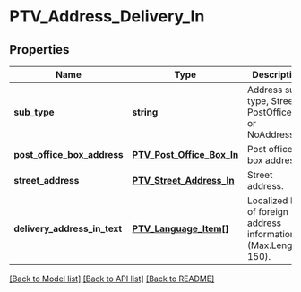 # PTV_Address_Delivery_In

## Properties
Name | Type | Description | Notes
------------ | ------------- | ------------- | -------------
**sub_type** | **string** | Address sub type, Street, PostOfficeBox or NoAddress. | 
**post_office_box_address** | [**PTV_Post_Office_Box_In**](PTV_Post_Office_Box_In.md) | Post office box address | [optional] 
**street_address** | [**PTV_Street_Address_In**](PTV_Street_Address_In.md) | Street address. | [optional] 
**delivery_address_in_text** | [**PTV_Language_Item[]**](PTV_Language_Item.md) | Localized list of foreign address information. (Max.Length: 150). | [optional] 

[[Back to Model list]](../README.md#documentation-for-models) [[Back to API list]](../README.md#documentation-for-api-endpoints) [[Back to README]](../README.md)


